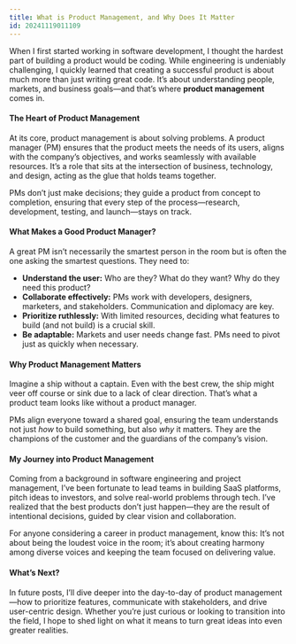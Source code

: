 ```yaml
---
title: What is Product Management, and Why Does It Matter
id: 20241119011109
---
```


When I first started working in software development, I thought the hardest part of building a product would be coding. While engineering is undeniably challenging, I quickly learned that creating a successful product is about much more than just writing great code. It’s about understanding people, markets, and business goals—and that’s where **product management** comes in.

#### **The Heart of Product Management**

At its core, product management is about solving problems. A product manager (PM) ensures that the product meets the needs of its users, aligns with the company’s objectives, and works seamlessly with available resources. It’s a role that sits at the intersection of business, technology, and design, acting as the glue that holds teams together.

PMs don’t just make decisions; they guide a product from concept to completion, ensuring that every step of the process—research, development, testing, and launch—stays on track.

#### **What Makes a Good Product Manager?**

A great PM isn’t necessarily the smartest person in the room but is often the one asking the smartest questions. They need to:

- **Understand the user:** Who are they? What do they want? Why do they need this product?
- **Collaborate effectively:** PMs work with developers, designers, marketers, and stakeholders. Communication and diplomacy are key.
- **Prioritize ruthlessly:** With limited resources, deciding what features to build (and not build) is a crucial skill.
- **Be adaptable:** Markets and user needs change fast. PMs need to pivot just as quickly when necessary.

#### **Why Product Management Matters**

Imagine a ship without a captain. Even with the best crew, the ship might veer off course or sink due to a lack of clear direction. That’s what a product team looks like without a product manager.

PMs align everyone toward a shared goal, ensuring the team understands not just _how_ to build something, but also _why_ it matters. They are the champions of the customer and the guardians of the company’s vision.

#### **My Journey into Product Management**

Coming from a background in software engineering and project management, I’ve been fortunate to lead teams in building SaaS platforms, pitch ideas to investors, and solve real-world problems through tech. I’ve realized that the best products don’t just happen—they are the result of intentional decisions, guided by clear vision and collaboration.

For anyone considering a career in product management, know this: It’s not about being the loudest voice in the room; it’s about creating harmony among diverse voices and keeping the team focused on delivering value.

#### **What’s Next?**

In future posts, I’ll dive deeper into the day-to-day of product management—how to prioritize features, communicate with stakeholders, and drive user-centric design. Whether you’re just curious or looking to transition into the field, I hope to shed light on what it means to turn great ideas into even greater realities.
